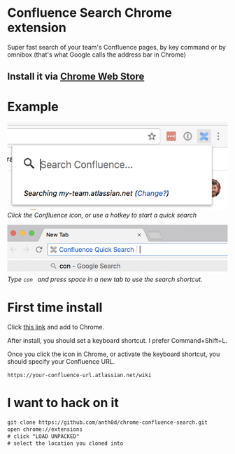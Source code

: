 # Confluence Search Chrome extension

Super fast search of your team's Confluence pages, by key command or by omnibox (that's what Google calls the address bar in Chrome)

## Install it via [Chrome Web Store](https://chrome.google.com/webstore/detail/confluence-quick-search/gimcmmlpmjffkpbomagapjhdfbbeldfk)

# Example


![popup example](docs/demo-1.png)
*Click the Confluence icon, or use a hotkey to start a quick search*


![omnibox example](docs/demo-2.png)
*Type `con ` and press space in a new tab to use the search shortcut.*


# First time install

Click [this link](https://chrome.google.com/webstore/detail/confluence-quick-search/gimcmmlpmjffkpbomagapjhdfbbeldfk) and add to Chrome. 

After install, you should set a keyboard shortcut. I prefer Command+Shift+L.

Once you click the icon in Chrome, or activate the keyboard shortcut, you should specify your Confluence URL.

    https://your-confluence-url.atlassian.net/wiki


# I want to hack on it

    git clone https://github.com/anth0d/chrome-confluence-search.git
    open chrome://extensions
    # click "LOAD UNPACKED"
    # select the location you cloned into
